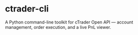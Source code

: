# ctrader-cli
A Python command-line toolkit for cTrader Open API — account management, order execution, and a live PnL viewer.
